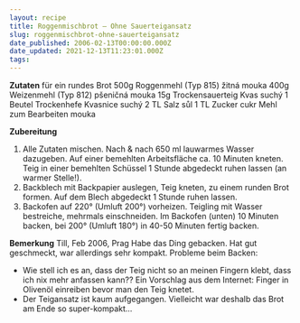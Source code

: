 ```yaml
---
layout: recipe
title: Roggenmischbrot – Ohne Sauerteigansatz
slug: roggenmischbrot-ohne-sauerteigansatz
date_published: 2006-02-13T00:00:00.000Z
date_updated: 2021-12-13T11:23:01.000Z
tags:
---
```


**Zutaten** für ein rundes Brot
500g Roggenmehl (Typ 815) žitná mouka
400g Weizenmehl (Typ 812) pšeničná mouka
15g Trockensauerteig Kvas suchý
1 Beutel Trockenhefe Kvasnice suchý
2 TL Salz sůl
1 TL Zucker cukr
Mehl zum Bearbeiten mouka

**Zubereitung**

1. Alle Zutaten mischen. Nach & nach 650 ml lauwarmes Wasser dazugeben. Auf einer bemehlten Arbeitsfläche ca. 10 Minuten kneten. Teig in einer bemehlten Schüssel 1 Stunde abgedeckt ruhen lassen (an warmer Stelle!).
2. Backblech mit Backpapier auslegen, Teig kneten, zu einem runden Brot formen. Auf dem Blech abgedeckt 1 Stunde ruhen lassen.
3. Backofen auf 220° (Umluft 200°) vorheizen. Teigling mit Wasser bestreiche, mehrmals einschneiden. Im Backofen (unten) 10 Minuten backen, bei 200° (Umluft 180°) in 40-50 Minuten fertig backen.

**Bemerkung** Till, Feb 2006, Prag
Habe das Ding gebacken. Hat gut geschmeckt, war allerdings sehr kompakt.
Probleme beim Backen:

- Wie stell ich es an, dass der Teig nicht so an meinen Fingern klebt, dass ich nix mehr anfassen kann?? Ein Vorschlag aus dem Internet: Finger in Olivenöl einreiben bevor man den Teig knetet.
- Der Teigansatz ist kaum aufgegangen. Vielleicht war deshalb das Brot am Ende so super-kompakt…
